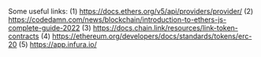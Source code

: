 Some useful links: 
(1) https://docs.ethers.org/v5/api/providers/provider/ 
(2) https://codedamn.com/news/blockchain/introduction-to-ethers-js-complete-guide-2022
(3) https://docs.chain.link/resources/link-token-contracts
(4) https://ethereum.org/developers/docs/standards/tokens/erc-20
(5) https://app.infura.io/
